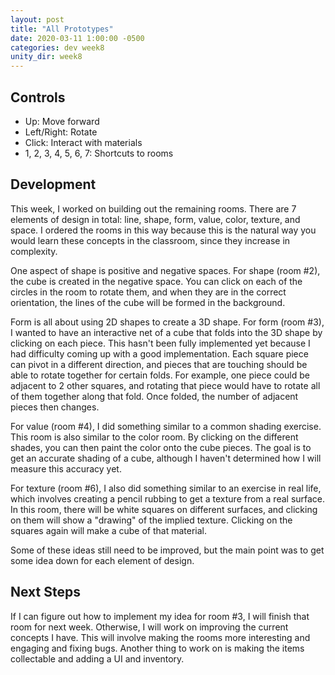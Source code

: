 ```yaml
---
layout: post
title: "All Prototypes"
date: 2020-03-11 1:00:00 -0500
categories: dev week8
unity_dir: week8
---
```


## Controls
* Up: Move forward
* Left/Right: Rotate
* Click: Interact with materials
* 1, 2, 3, 4, 5, 6, 7: Shortcuts to rooms

## Development
This week, I worked on building out the remaining rooms. There are 7 elements of design in total: line, shape, form, value, color, texture, and space. I ordered the rooms in this way because this is the natural way you would learn these concepts in the classroom, since they increase in complexity.

One aspect of shape is positive and negative spaces. For shape (room #2), the cube is created in the negative space. You can click on each of the circles in the room to rotate them, and when they are in the correct orientation, the lines of the cube will be formed in the background.

Form is all about using 2D shapes to create a 3D shape. For form (room #3), I wanted to have an interactive net of a cube that folds into the 3D shape by clicking on each piece. This hasn't been fully implemented yet because I had difficulty coming up with a good implementation. Each square piece can pivot in a different direction, and pieces that are touching should be able to rotate together for certain folds. For example, one piece could be adjacent to 2 other squares, and rotating that piece would have to rotate all of them together along that fold. Once folded, the number of adjacent pieces then changes.

For value (room #4), I did something similar to a common shading exercise. This room is also similar to the color room. By clicking on the different shades, you can then paint the color onto the cube pieces. The goal is to get an accurate shading of a cube, although I haven't determined how I will measure this accuracy yet.

For texture (room #6), I also did something similar to an exercise in real life, which involves creating a pencil rubbing to get a texture from a real surface. In this room, there will be white squares on different surfaces, and clicking on them will show a "drawing" of the implied texture. Clicking on the squares again will make a cube of that material.

Some of these ideas still need to be improved, but the main point was to get some idea down for each element of design.

## Next Steps
If I can figure out how to implement my idea for room #3, I will finish that room for next week. Otherwise, I will work on improving the current concepts I have. This will involve making the rooms more interesting and engaging and fixing bugs. Another thing to work on is making the items collectable and adding a UI and inventory.
